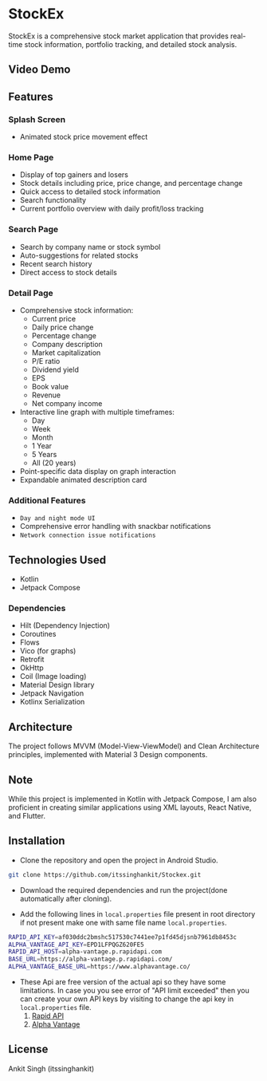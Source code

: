 # StockEx

StockEx is a comprehensive stock market application that provides real-time stock information, portfolio tracking, and detailed stock analysis.

## Video Demo


## Features

### Splash Screen
- Animated stock price movement effect

### Home Page
- Display of top gainers and losers
- Stock details including price, price change, and percentage change
- Quick access to detailed stock information
- Search functionality
- Current portfolio overview with daily profit/loss tracking

### Search Page
- Search by company name or stock symbol
- Auto-suggestions for related stocks
- Recent search history
- Direct access to stock details

### Detail Page
- Comprehensive stock information:
    - Current price
    - Daily price change
    - Percentage change
    - Company description
    - Market capitalization
    - P/E ratio
    - Dividend yield
    - EPS
    - Book value
    - Revenue
    - Net company income
- Interactive line graph with multiple timeframes:
    - Day
    - Week
    - Month
    - 1 Year
    - 5 Years
    - All (20 years)
- Point-specific data display on graph interaction
- Expandable animated description card

### Additional Features
- `Day and night mode UI`
- Comprehensive error handling with snackbar notifications
- `Network connection issue notifications`

## Technologies Used

- Kotlin
- Jetpack Compose

### Dependencies
- Hilt (Dependency Injection)
- Coroutines
- Flows
- Vico (for graphs)
- Retrofit
- OkHttp
- Coil (Image loading)
- Material Design library
- Jetpack Navigation
- Kotlinx Serialization

## Architecture

The project follows MVVM (Model-View-ViewModel) and Clean Architecture principles, implemented with Material 3 Design components.

## Note

While this project is implemented in Kotlin with Jetpack Compose, I am also proficient in creating similar applications using XML layouts, React Native, and Flutter.

## Installation

- Clone the repository and open the project in Android Studio.

```bash
git clone https://github.com/itssinghankit/Stockex.git
```

- Download the required dependencies and run the project(done automatically after cloning).

- Add the following lines in `local.properties` file present in root directory if not present make one with same file name `local.properties`.
```bash
RAPID_API_KEY=af030ddc2bmshc517530c7441ee7p1fd45djsnb7961db8453c
ALPHA_VANTAGE_API_KEY=EPD1LFPQGZ620FE5
RAPID_API_HOST=alpha-vantage.p.rapidapi.com
BASE_URL=https://alpha-vantage.p.rapidapi.com/
ALPHA_VANTAGE_BASE_URL=https://www.alphavantage.co/
```

- These Api are free version of the actual api so they have some limitations. In case you you see error of "API limit exceeded" then you can create your own API keys by visiting to change the api key in `local.properties` file.
    1. [Rapid API](https://rapidapi.com/alphavantage/api/alpha-vantage)
    2. [Alpha Vantage](https://www.alphavantage.co/support/#api-key)

## License

Ankit Singh (itssinghankit)